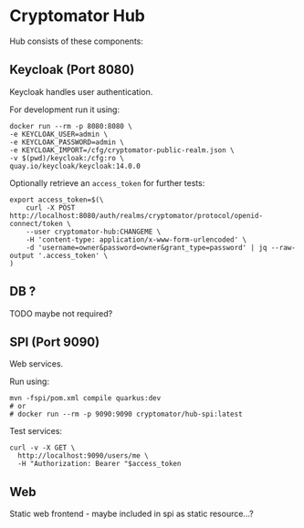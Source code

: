 # Cryptomator Hub

Hub consists of these components:

## Keycloak (Port 8080)

Keycloak handles user authentication.

For development run it using:

```shell
docker run --rm -p 8080:8080 \
-e KEYCLOAK_USER=admin \
-e KEYCLOAK_PASSWORD=admin \
-e KEYCLOAK_IMPORT=/cfg/cryptomator-public-realm.json \
-v $(pwd)/keycloak:/cfg:ro \
quay.io/keycloak/keycloak:14.0.0
```

Optionally retrieve an `access_token` for further tests:

```
export access_token=$(\
    curl -X POST http://localhost:8080/auth/realms/cryptomator/protocol/openid-connect/token \
    --user cryptomator-hub:CHANGEME \
    -H 'content-type: application/x-www-form-urlencoded' \
    -d 'username=owner&password=owner&grant_type=password' | jq --raw-output '.access_token' \
)
```

## DB ?

TODO maybe not required?


## SPI (Port 9090)

Web services.

Run using:

```shell
mvn -fspi/pom.xml compile quarkus:dev
# or
# docker run --rm -p 9090:9090 cryptomator/hub-spi:latest
```

Test services:

```shell
curl -v -X GET \
  http://localhost:9090/users/me \
  -H "Authorization: Bearer "$access_token
```


## Web

Static web frontend - maybe included in spi as static resource...?